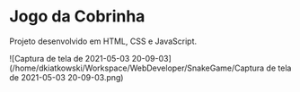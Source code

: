 # Jogo da Cobrinha



Projeto desenvolvido em HTML, CSS e JavaScript.

![Captura de tela de 2021-05-03 20-09-03](/home/dkiatkowski/Workspace/WebDeveloper/SnakeGame/Captura de tela de 2021-05-03 20-09-03.png)